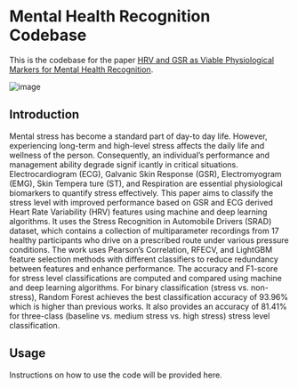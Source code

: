 # Mental Health Recognition Codebase

This is the codebase for the paper [HRV and GSR as Viable Physiological Markers for Mental Health Recognition](https://ieeexplore.ieee.org/stamp/stamp.jsp?tp=&arnumber=9668439).

 ![image](https://github.com/aryanmangal769/stress_prediction_from_HRV/assets/75561320/af7d73b2-84bc-4873-b0cd-dbdce310efa2)

## Introduction
Mental stress has become a standard part of day-to
day life. However, experiencing long-term and high-level stress
 affects the daily life and wellness of the person. Consequently, an
 individual’s performance and management ability degrade signif
icantly in critical situations. Electrocardiogram (ECG), Galvanic
 Skin Response (GSR), Electromyogram (EMG), Skin Tempera
ture (ST), and Respiration are essential physiological biomarkers
 to quantify stress effectively. This paper aims to classify the
 stress level with improved performance based on GSR and ECG
derived Heart Rate Variability (HRV) features using machine
 and deep learning algorithms. It uses the Stress Recognition in
 Automobile Drivers (SRAD) dataset, which contains a collection
 of multiparameter recordings from 17 healthy participants who
 drive on a prescribed route under various pressure conditions.
 The work uses Pearson’s Correlation, RFECV, and LightGBM
 feature selection methods with different classifiers to reduce
 redundancy between features and enhance performance. The
 accuracy and F1-score for stress level classifications are computed
 and compared using machine and deep learning algorithms.
 For binary classification (stress vs. non-stress), Random Forest
 achieves the best classification accuracy of 93.96% which is
 higher than previous works. It also provides an accuracy of
 81.41% for three-class (baseline vs. medium stress vs. high stress)
 stress level classification.


## Usage

Instructions on how to use the code will be provided here.




 
